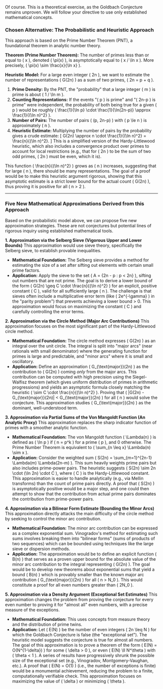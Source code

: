 Of course. This is a theoretical exercise, as the Goldbach Conjecture remains unproven. We will follow your directive to use only established mathematical concepts.

### **Chosen Alternative: The Probabilistic and Heuristic Approach**

This approach is based on the Prime Number Theorem (PNT), a foundational theorem in analytic number theory.

**Theorem (Prime Number Theorem):** The number of primes less than or equal to \( x \), denoted \( \pi(x) \), is asymptotically equal to \( x / \ln x \). More precisely, \( \pi(x) \sim \frac{x}{\ln x} \).

**Heuristic Model:**
For a large even integer \( 2n \), we want to estimate the number of representations \( G(2n) \) as a sum of two primes, \( 2n = p + q \).

1.  **Prime Density:** By the PNT, the "probability" that a large integer \( m \) is prime is about \( 1 / \ln m \).
2.  **Counting Representations:** If the events "\( p \) is prime" and "\( 2n-p \) is prime" were independent, the probability of both being true for a given \( p \) would be roughly \( \frac{1}{\ln p} \cdot \frac{1}{\ln(2n-p)} \approx \frac{1}{(\ln n)^2} \).
3.  **Number of Pairs:** The number of pairs \( (p, 2n-p) \) with \( p \le n \) is approximately \( n \).
4.  **Heuristic Estimate:** Multiplying the number of pairs by the probability gives a crude estimate:
    \[
    G(2n) \approx n \cdot \frac{1}{(\ln n)^2} = \frac{n}{(\ln n)^2}.
    \]
    This is a simplified version of the Hardy-Littlewood heuristic, which also includes a convergence product over primes to account for local restrictions (e.g., that for \( 2n \) to be the sum of two odd primes, \( 2n \) must be even, which it is).

This function \( \frac{n}{(\ln n)^2} \) grows as \( n \) increases, suggesting that for large \( n \), there should be many representations. The goal of a proof would be to make this heuristic argument rigorous, showing that this asymptotic estimate is a strict lower bound for the actual count \( G(2n) \), thus proving it is positive for all \( n > 2 \).

---

### **Five New Mathematical Approximations Derived from this Approach**

Based on the probabilistic model above, we can propose five new approximation strategies. These are not conjectures but potential lines of rigorous inquiry using established mathematical tools.

**1. Approximation via the Selberg Sieve (Vigorous Upper and Lower Bounds)**
This approximation would use sieve theory, specifically the Selberg sieve, to establish provable inequalities.
*   **Mathematical Foundation:** The Selberg sieve provides a method for estimating the size of a set after sifting out elements with certain small prime factors.
*   **Application:** Apply the sieve to the set \( A = \{2n - p : p < 2n\} \), sifting out numbers that are not prime. The goal is to derive a lower bound of the form \( G(2n) \geq C \cdot \frac{n}{(\ln n)^2} \) for an explicit, positive constant \( C \), valid for all sufficiently large \( n \). The challenge is that sieves often include a multiplicative error term (like \( 2e^{-\gamma} \) in the "parity problem") that prevents achieving a lower bound > 0. This approximation would focus on maximizing the constant \( C \) and carefully controlling the error terms.

**2. Approximation via the Circle Method (Major Arc Contributions)**
This approximation focuses on the most significant part of the Hardy-Littlewood circle method.
*   **Mathematical Foundation:** The circle method expresses \( G(2n) \) as an integral over the unit circle. The integral is split into "major arcs" (near rationals with small denominator) where the generating function for primes is large and predictable, and "minor arcs" where it is small and oscillatory.
*   **Application:** Define an approximation \( G_{\text{major}}(2n) \) as the contribution to \( G(2n) \) coming *only* from the major arcs. This contribution can be computed with high precision using the Siegel-Walfisz theorem (which gives uniform distribution of primes in arithmetic progressions) and yields an asymptotic formula closely matching the heuristic \( \sim C \cdot \frac{n}{(\ln n)^2} \). Proving that \( |G(2n) - G_{\text{major}}(2n)| < G_{\text{major}}(2n) \) for all \( n \) would solve the conjecture. This approximation studies \( G_{\text{major}}(2n) \) as the dominant, well-understood term.

**3. Approximation via Partial Sums of the Von Mangoldt Function (An Analytic Proxy)**
This approximation replaces the sharp indicator function of primes with a smoother analytic function.
*   **Mathematical Foundation:** The von Mangoldt function \( \Lambda(n) \) is defined as \( \ln p \) if \( n = p^k \) for a prime \( p \), and 0 otherwise. The Prime Number Theorem is equivalent to \( \sum_{n \leq x} \Lambda(n) \sim x \).
*   **Application:** Consider the weighted sum \( S(2n) = \sum_{m=1}^{2n-1} \Lambda(m) \Lambda(2n-m) \). This sum heavily weights prime pairs but also includes prime-power pairs. The heuristic suggests \( S(2n) \sim 2n \cdot (\ln 2n) \cdot C \), where \( C \) is the Hardy-Littlewood constant. This approximation is easier to handle analytically (e.g., via Mellin transforms) than the count of prime pairs directly. A proof that \( S(2n) \) is asymptotically positive would be a major step, and one could then attempt to show that the contribution from actual prime pairs dominates the contribution from prime-power pairs.

**4. Approximation via a Bilinear Form Estimate (Bounding the Minor Arcs)**
This approximation directly attacks the main difficulty of the circle method by seeking to control the minor arc contribution.
*   **Mathematical Foundation:** The minor arc contribution can be expressed as a complex exponential sum. Vinogradov's method for estimating such sums involves breaking them into "bilinear forms" (sums of products of two sequences) which can be bounded using techniques like the large sieve or dispersion methods.
*   **Application:** The approximation would be to define an explicit function \( B(n) \) that serves as a proven upper bound for the absolute value of the minor arc contribution to the integral representing \( G(2n) \). The goal would be to develop new theorems about exponential sums that yield a bound \( B(n) \) which is provably smaller than the known major arc contribution \( G_{\text{major}}(2n) \) for all \( n > N_0 \). This would constitute a proof for all even numbers greater than \( 2N_0 \).

**5. Approximation via a Density Argument (Exceptional Set Estimates)**
This approximation changes the problem from proving the conjecture for every even number to proving it for "almost all" even numbers, with a precise measure of the exceptions.
*   **Mathematical Foundation:** This uses concepts from measure theory and the distribution of prime twins.
*   **Application:** Let \( E(N) \) be the number of even integers \( 2n \leq N \) for which the Goldbach Conjecture is false (the "exceptional set"). The heuristic model suggests the conjecture is true for almost all numbers. The goal of this approximation is to prove a theorem of the form \( E(N) = O(N^{1-\delta}) \) for some \( \delta > 0 \), or even \( E(N) \ll N^\theta \) with \( \theta < 1 \). A series of results have progressively shrunk the possible size of the exceptional set (e.g., Vinogradov, Montgomery-Vaughan, etc.). A proof that \( E(N) = O(1) \) (i.e., the number of exceptions is finite) would be a monumental achievement, reducing the problem to a finite, computationally verifiable check. This approximation focuses on maximizing the value of \( \delta \) or minimizing \( \theta \).